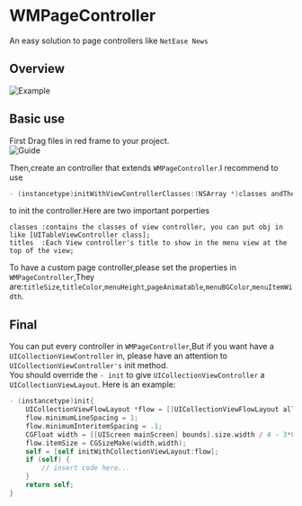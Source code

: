 # WMPageController
An easy solution to page controllers like `NetEase News`
## Overview
![Example](https://github.com/wangmchn/WMPageController/blob/master/WMPageController/ScreenShot/ScreenShot.gif)
## Basic use

First Drag files in red frame to your project.<br>
![Guide](https://github.com/wangmchn/WMPageController/blob/master/WMPageController/ScreenShot/guide1.png)

Then,create an controller that extends `WMPageController`.I recommend to use<br>
```objective-c
- (instancetype)initWithViewControllerClasses:(NSArray *)classes andTheirTitles:(NSArray *)titles;
```
to init the controller.Here are two important porperties<br>

    classes :contains the classes of view controller, you can put obj in like [UITableViewController class];
    titles  :Each View controller's title to show in the menu view at the top of the view;

To have a custom page controller,please set the properties in `WMPageController`,They are:`titleSize`,`titleColor`,`menuHeight`,`pageAnimatable`,`menuBGColor`,`menuItemWidth`.

## Final
You can put every controller in `WMPageController`,But if you want have a `UICollectionViewController` in, please have an attention to `UICollectionViewController's` init method.<br>
You should override the `- init` to give `UICollectionViewController` a `UICollectionViewLayout`.
Here is an example:
```objective-c
- (instancetype)init{
    UICollectionViewFlowLayout *flow = [[UICollectionViewFlowLayout alloc] init];
    flow.minimumLineSpacing = 1;
    flow.minimumInteritemSpacing = .1;
    CGFloat width = [[UIScreen mainScreen] bounds].size.width / 4 - 3*0.1;
    flow.itemSize = CGSizeMake(width,width);
    self = [self initWithCollectionViewLayout:flow];
    if (self) {
        // insert code here...
    }
    return self;
}
```
